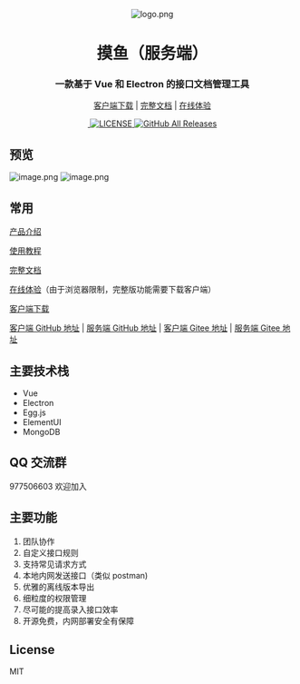 <div align="center">

![logo.png](https://cdn.nlark.com/yuque/0/2021/png/612481/1617098363284-c113a5cd-6ea9-4f99-89bd-d98de7660192.png#align=left&display=inline&height=147&margin=%5Bobject%20Object%5D&name=image.png&originHeight=147&originWidth=199&size=12679&status=done&style=none&width=199)

# 摸鱼（服务端）

### 一款基于 Vue 和 Electron 的接口文档管理工具

[客户端下载](https://gitee.com/shuzhikai/moyu/attach_files/626980/download/moyu%20Setup%200.2.2.exe) | [完整文档](https://www.yuque.com/shuxiaokai/moyu) | [在线体验](https://online.jobtool.cn/)

<div align="center">
  <a href="https://github.com/trueleaf/moyu/releases/latest">
    <img src="https://img.shields.io/github/v/release/trueleaf/moyu?style=flat-square" alt="">
  </a>

  <a href="https://github.com/trueleaf/moyu/blob/master/LICENSE">
    <img src="https://img.shields.io/github/license/trueleaf/moyu" alt="LICENSE">
  </a>

  <a href="https://github.com/trueleaf/moyu/releases/latest">
    <img alt="GitHub All Releases" src="https://img.shields.io/github/downloads/trueleaf/moyu/total">
  </a>
</div>

</div>

## 预览
![image.png](https://cdn.nlark.com/yuque/0/2021/png/612481/1617098438926-11669d66-609c-4514-b895-af06dd281633.png#align=left&display=inline&height=909&margin=%5Bobject%20Object%5D&name=image.png&originHeight=909&originWidth=1920&size=84829&status=done&style=shadow&width=1920)
![image.png](https://cdn.nlark.com/yuque/0/2021/png/612481/1617098455784-7ea1422b-2e51-4d22-a876-09a39bacd0c5.png#align=left&display=inline&height=909&margin=%5Bobject%20Object%5D&name=image.png&originHeight=909&originWidth=1920&size=143163&status=done&style=shadow&width=1920)

## 常用

[产品介绍](https://www.yuque.com/happymoyu/as0gig/fayyy6)

[使用教程](https://www.yuque.com/happymoyu/as0gig/npr3di)

[完整文档](https://www.yuque.com/happymoyu)

[在线体验](https://online.jobtool.cn/)（由于浏览器限制，完整版功能需要下载客户端）

[客户端下载](https://gitee.com/shuzhikai/moyu/attach_files/626980/download/moyu%20Setup%200.2.2.exe)

[客户端 GitHub 地址](https://github.com/trueleaf/moyu) | [服务端 GitHub 地址](https://github.com/trueleaf/moyu-server) | [客户端 Gitee 地址](https://gitee.com/shuzhikai/moyu) | [服务端 Gitee 地址](https://gitee.com/shuzhikai/moyu-server)

## 主要技术栈

- Vue
- Electron
- Egg.js
- ElementUI
- MongoDB
## QQ 交流群

977506603 欢迎加入
## 主要功能

1. 团队协作
1. 自定义接口规则
1. 支持常见请求方式
1. 本地内网发送接口（类似 postman)
1. 优雅的离线版本导出
1. 细粒度的权限管理
1. 尽可能的提高录入接口效率
1. 开源免费，内网部署安全有保障

## License

MIT
